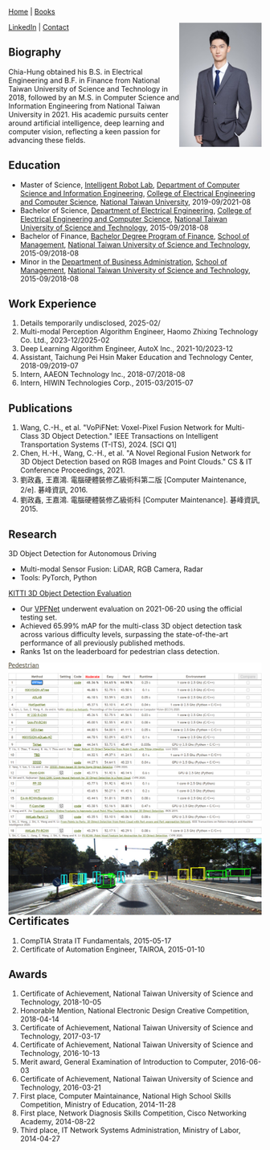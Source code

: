 [Home](.) | [Books](books)

[LinkedIn](https://linkedin.com/in/chiahung) | [Contact](mailto:contact@chiahung.wang)
<img align="right" width="164" height="247" src="photo.jpg">

## Biography

Chia-Hung obtained his B.S. in Electrical Engineering and B.F. in Finance from National Taiwan University of Science and Technology in 2018, followed by an M.S. in Computer Science and Information Engineering from National Taiwan University in 2021. His academic pursuits center around artificial intelligence, deep learning and computer vision, reflecting a keen passion for advancing these fields.

## Education
- Master of Science, [Intelligent Robot Lab](https://robotlab.csie.ntu.edu.tw), [Department of Computer Science and Information Engineering](https://www.csie.ntu.edu.tw), [College of Electrical Engineering and Computer Science](http://eecs.ntu.edu.tw), [National Taiwan University](https://www.ntu.edu.tw), 2019-09/2021-08
- Bachelor of Science, [Department of Electrical Engineering](https://www.ee.ntust.edu.tw), [College of Electrical Engineering and Computer Science](https://www.ceecs.ntust.edu.tw), [National Taiwan University of Science and Technology](https://www.ntust.edu.tw), 2015-09/2018-08
- Bachelor of Finance, [Bachelor Degree Program of Finance](https://www.fn.ntust.edu.tw), [School of Management](https://www.management.ntust.edu.tw), [National Taiwan University of Science and Technology](https://www.ntust.edu.tw), 2015-09/2018-08
- Minor in the [Department of Business Administration](https://www.ba.ntust.edu.tw), [School of Management](https://www.management.ntust.edu.tw), [National Taiwan University of Science and Technology](https://www.ntust.edu.tw), 2015-09/2018-08

## Work Experience
1. Details temporarily undisclosed, 2025-02/
1. Multi-modal Perception Algorithm Engineer, Haomo Zhixing Technology Co. Ltd., 2023-12/2025-02
1. Deep Learning Algorithm Engineer, AutoX Inc., 2021-10/2023-12
1. Assistant, Taichung Pei Hsin Maker Education and Technology Center, 2018-09/2019-07
1. Intern, AAEON Technology Inc., 2018-07/2018-08
1. Intern, HIWIN Technologies Corp., 2015-03/2015-07

## Publications
1. Wang, C.-H., et al. "VoPiFNet: Voxel-Pixel Fusion Network for Multi-Class 3D Object Detection." IEEE Transactions on Intelligent Transportation Systems (T-ITS), 2024. [SCI Q1]
1. Chen, H.-H., Wang, C.-H., et al. "A Novel Regional Fusion Network for 3D Object Detection based on RGB Images and Point Clouds." CS & IT Conference Proceedings, 2021.
1. 劉政鑫, 王嘉鴻. 電腦硬體裝修乙級術科第二版 [Computer Maintenance, 2/e]. 碁峰資訊, 2016.
1. 劉政鑫, 王嘉鴻. 電腦硬體裝修乙級術科 [Computer Maintenance]. 碁峰資訊, 2015.

## Research
3D Object Detection for Autonomous Driving
- Multi-modal Sensor Fusion: LiDAR, RGB Camera, Radar
- Tools: PyTorch, Python

[KITTI 3D Object Detection Evaluation](http://www.cvlibs.net/datasets/kitti/eval_object.php?obj_benchmark=3d)
- Our [VPFNet](http://www.cvlibs.net/datasets/kitti/eval_object_detail.php?&result=145d49cc1c4e036e3dfc7d56ce6c69d780b16d0b) underwent evaluation on 2021-06-20 using the official testing set.
- Achieved 65.99% mAP for the multi-class 3D object detection task across various difficulty levels, surpassing the state-of-the-art performance of all previously published methods.
- Ranks 1st on the leaderboard for pedestrian class detection.

<img align="right" src="rank.png">
<img align="right" src="006813_3dbox.jpg">


## Certificates
1. CompTIA Strata IT Fundamentals, 2015-05-17
1. Certificate of Automation Engineer, TAIROA, 2015-01-10

## Awards
1. Certificate of Achievement, National Taiwan University of Science and Technology, 2018-10-05
1. Honorable Mention, National Electronic Design Creative Competition, 2018-04-14
1. Certificate of Achievement, National Taiwan University of Science and Technology, 2017-03-17
1. Certificate of Achievement, National Taiwan University of Science and Technology, 2016-10-13
1. Merit award, General Examination of Introduction to Computer, 2016-06-03
1. Certificate of Achievement, National Taiwan University of Science and Technology, 2016-03-21
1. First place, Computer Maintainance, National High School Skills Competition, Ministry of Education, 2014-11-28
1. First place, Network Diagnosis Skills Competition, Cisco Networking Academy, 2014-08-22
1. Third place, IT Network Systems Administration, Ministry of Labor, 2014-04-27
